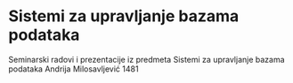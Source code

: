 # Sistemi za upravljanje bazama podataka

Seminarski radovi i prezentacije iz predmeta Sistemi za upravljanje bazama podataka
Andrija Milosavljević 1481
